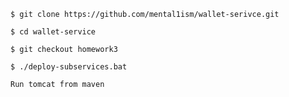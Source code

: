 ```agsl
$ git clone https://github.com/mental1ism/wallet-serivce.git
```
```agsl
$ cd wallet-service
```
```agsl
$ git checkout homework3
```
```agsl
$ ./deploy-subservices.bat
```
```agsl
Run tomcat from maven
```